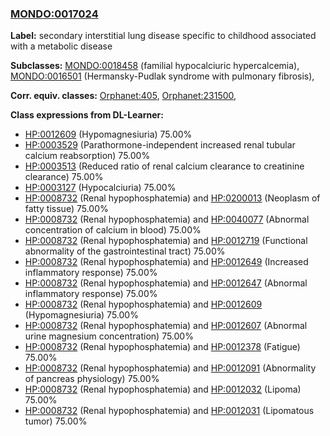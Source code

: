 
### [MONDO:0017024](http://purl.obolibrary.org/obo/MONDO_0017024)
**Label:** secondary interstitial lung disease specific to childhood associated with a metabolic disease

**Subclasses:** [MONDO:0018458](http://purl.obolibrary.org/obo/MONDO_0018458) (familial hypocalciuric hypercalcemia), [MONDO:0016501](http://purl.obolibrary.org/obo/MONDO_0016501) (Hermansky-Pudlak syndrome with pulmonary fibrosis), 

**Corr. equiv. classes:** [Orphanet:405](http://www.orpha.net/ORDO/Orphanet_405), [Orphanet:231500](http://www.orpha.net/ORDO/Orphanet_231500), 

**Class expressions from DL-Learner:**

- [HP:0012609](http://purl.obolibrary.org/obo/HP_0012609) (Hypomagnesiuria) 75.00%
- [HP:0003529](http://purl.obolibrary.org/obo/HP_0003529) (Parathormone-independent increased renal tubular calcium reabsorption) 75.00%
- [HP:0003513](http://purl.obolibrary.org/obo/HP_0003513) (Reduced ratio of renal calcium clearance to creatinine clearance) 75.00%
- [HP:0003127](http://purl.obolibrary.org/obo/HP_0003127) (Hypocalciuria) 75.00%
- [HP:0008732](http://purl.obolibrary.org/obo/HP_0008732) (Renal hypophosphatemia) and [HP:0200013](http://purl.obolibrary.org/obo/HP_0200013) (Neoplasm of fatty tissue) 75.00%
- [HP:0008732](http://purl.obolibrary.org/obo/HP_0008732) (Renal hypophosphatemia) and [HP:0040077](http://purl.obolibrary.org/obo/HP_0040077) (Abnormal concentration of calcium in blood) 75.00%
- [HP:0008732](http://purl.obolibrary.org/obo/HP_0008732) (Renal hypophosphatemia) and [HP:0012719](http://purl.obolibrary.org/obo/HP_0012719) (Functional abnormality of the gastrointestinal tract) 75.00%
- [HP:0008732](http://purl.obolibrary.org/obo/HP_0008732) (Renal hypophosphatemia) and [HP:0012649](http://purl.obolibrary.org/obo/HP_0012649) (Increased inflammatory response) 75.00%
- [HP:0008732](http://purl.obolibrary.org/obo/HP_0008732) (Renal hypophosphatemia) and [HP:0012647](http://purl.obolibrary.org/obo/HP_0012647) (Abnormal inflammatory response) 75.00%
- [HP:0008732](http://purl.obolibrary.org/obo/HP_0008732) (Renal hypophosphatemia) and [HP:0012609](http://purl.obolibrary.org/obo/HP_0012609) (Hypomagnesiuria) 75.00%
- [HP:0008732](http://purl.obolibrary.org/obo/HP_0008732) (Renal hypophosphatemia) and [HP:0012607](http://purl.obolibrary.org/obo/HP_0012607) (Abnormal urine magnesium concentration) 75.00%
- [HP:0008732](http://purl.obolibrary.org/obo/HP_0008732) (Renal hypophosphatemia) and [HP:0012378](http://purl.obolibrary.org/obo/HP_0012378) (Fatigue) 75.00%
- [HP:0008732](http://purl.obolibrary.org/obo/HP_0008732) (Renal hypophosphatemia) and [HP:0012091](http://purl.obolibrary.org/obo/HP_0012091) (Abnormality of pancreas physiology) 75.00%
- [HP:0008732](http://purl.obolibrary.org/obo/HP_0008732) (Renal hypophosphatemia) and [HP:0012032](http://purl.obolibrary.org/obo/HP_0012032) (Lipoma) 75.00%
- [HP:0008732](http://purl.obolibrary.org/obo/HP_0008732) (Renal hypophosphatemia) and [HP:0012031](http://purl.obolibrary.org/obo/HP_0012031) (Lipomatous tumor) 75.00%


